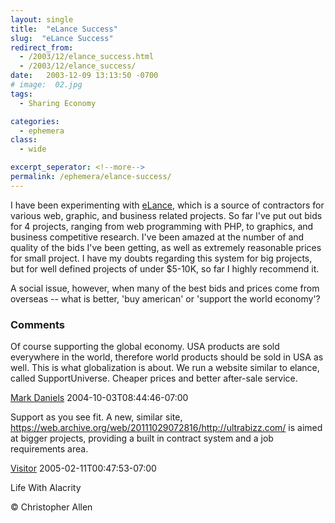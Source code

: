```yaml
---
layout: single
title:  "eLance Success"
slug:  "eLance Success"
redirect_from:
  - /2003/12/elance_success.html
  - /2003/12/elance_success/
date:   2003-12-09 13:13:50 -0700
# image:  02.jpg
tags: 
  - Sharing Economy

categories:
  - ephemera
class:
  - wide

excerpt_seperator: <!--more-->
permalink: /ephemera/elance-success/
---
```


I have been experimenting with [eLance](http://www.elance.com), which is a source of contractors for various web, graphic, and business related projects. So far I've put out bids for 4 projects, ranging from web programming with PHP, to graphics, and business competitive research. I've been amazed at the number of and quality of the bids I've been getting, as well as extremely reasonable prices for small project. I have my doubts regarding this system for big projects, but for well defined projects of under $5-10K, so far I highly recommend it.

A social issue, however, when many of the best bids and prices come from overseas -- what is better, 'buy american' or 'support the world economy'?

### Comments

Of course supporting the global economy. USA products are sold everywhere in the world, therefore world products should be sold in USA as well. This is what globalization is about. We run a website similar to elance, called SupportUniverse. Cheaper prices and better after-sale service.

[Mark Daniels](http://www.supportuniverse.com) 2004-10-03T08:44:46-07:00

Support as you see fit. A new, similar site, https://web.archive.org/web/20111029072816/http://ultrabizz.com/ is aimed at bigger projects, providing a built in contract system and a job requirements area.

[Visitor](https://web.archive.org/web/20111029072816/http://ultrabizz.com/) 2005-02-11T00:47:53-07:00

Life With Alacrity

© Christopher Allen